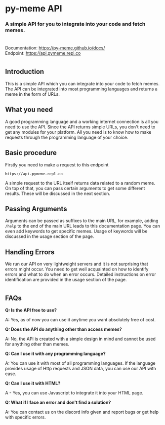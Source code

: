 # **py-meme API**
### A simple API for you to integrate into your code and fetch memes.
#  
Documentation: https://py-meme.github.io/docs/  
Endpoint: https://api.pymeme.repl.co  
#
## Introduction
This is a simple API which you can integrate into your code to fetch memes. The API can be integrated into most programming languages and returns a meme in the form of URLs.
## What you need
A good programming language and a working internet connection is all you need to use the API. Since the API returns simple URLs, you don't need to get any modules for your platform. All you need is to know how to make requests through the programming language of your choice.
## Basic procedure
Firstly you need to make a request to this endpoint

```https://api.pymeme.repl.co```

A simple request to the URL itself returns data related to a random meme. On top of that, you can pass certain arguments to get some different results. These will be discussed in the next section.
## Passing Arguments
Arguments can be passed as suffixes to the main URL, for example, adding `/help` to the end of the main URL leads to this documentation page. You can even add keywords to get specific memes. Usage of keywords will be discussed in the usage section of the page.
## Handling Errors
We run our API on very lightweight servers and it is not surprising that errors might occur. You need to get well acquainted on how to identify errors and what to do when an error occurs. Detailed instructions on error identification are provided in the usage section of the page.
#
## FAQs
**Q: Is the API free to use?**

A: Yes, as of now you can use it anytime you want absolutely free of cost.
 
**Q: Does the API do anything other than access memes?**

A: No, the API is created with a simple design in mind and cannot be used for anything other than memes.

**Q: Can I use it with any programming language?**

A: You can use it with most of all programming languages. If the language provides usage of Http requests and JSON data, you can use our API with ease.

**Q: Can I use it with HTML?**

A - Yes, you can use Javascript to integrate it into your HTML page.

**Q: What if I face an error and don't find a solution?**

A: You can contact us on the discord info given and report bugs or get help with specific errors.
